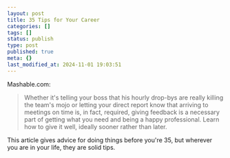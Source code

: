 ```yaml
---
layout: post
title: 35 Tips for Your Career
categories: []
tags: []
status: publish
type: post
published: true
meta: {}
last_modified_at: 2024-11-01 19:03:51
---
```


Mashable.com:


>Whether it's telling your boss that his hourly drop-bys are really killing the team's mojo or letting your direct report know that arriving to meetings on time is, in fact, required, giving feedback is a necessary part of getting what you need and being a happy professional. Learn how to give it well, ideally sooner rather than later.



This article gives advice for doing things before you're 35, but wherever you are in your life, they are solid tips.
